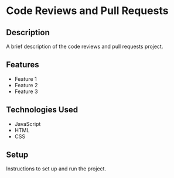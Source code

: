 # Code Reviews and Pull Requests

## Description

A brief description of the code reviews and pull requests project.

## Features

- Feature 1
- Feature 2
- Feature 3

## Technologies Used

- JavaScript
- HTML
- CSS

## Setup

Instructions to set up and run the project.
